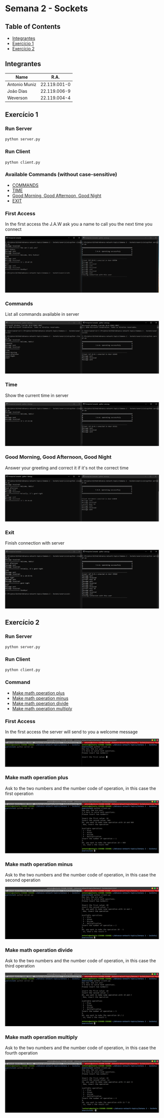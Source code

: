 # Semana 2 - Sockets

## Table of Contents
* [Integrantes](#integrantes)
* [Exercício 1](#exercício-1)
* [Exercício 2](#exercício-2)

## Integrantes
| Name           | R.A.           |
| -----------    | -----------    |
| Antonio Muniz  | 22.119.001-0   |
| João Dias      | 22.119.006-9   |
| Weverson       | 22.119.004-4   |


## Exercício 1

### Run Server
```terminal
python server.py
```
### Run Client
```terminal
python client.py
```

### Available Commands (without case-sensitive)

* [COMMANDS](#commands)
* [TIME](#time)
* [Good Morning, Good Afternoon, Good Night](#Good-Morning,-Good-Afternoon,-Good-Night)
* [EXIT](#exit)

### First Access

In the first access the J.A.W ask you a name to call you the next time you connect

![first-access](Images/ex1FirstAccess.PNG)

### Commands

List all commands available in server

![commands](Images/ex1Commands.PNG)

### Time

Show the current time in server

![time](Images/ex1Time.PNG)

### Good Morning, Good Afternoon, Good Night

Answer your greeting and correct it if it's not the correct time

![greeting](Images/ex1Greeting.PNG)

### Exit

Finish connection with server

![exit](Images/ex1Exit.PNG)


## Exercício 2

### Run Server
```terminal
python server.py
```
### Run Client
```terminal
python client.py
```

### Command

* [Make math operation plus](#commandOperationPlus)
* [Make math operation minus](#commandOperationMinus)
* [Make math operation divide](#commandOperationDivide)
* [Make math operation multiply](#commandOperationMultiply)

### First Access

In the first access the server will send to you a welcome message

![first-access](Images/ex2FirstAccess.PNG)

### Make math operation plus

Ask to the two numbers and the number code of operation, in this case the first operation

![commandOperationPlus](Images/ex2CommandsPlus.png)

### Make math operation minus

Ask to the two numbers and the number code of operation, in this case the second operation

![commandOperationMinus](Images/ex2CommandsMinus.png)

### Make math operation divide

Ask to the two numbers and the number code of operation, in this case the third operation

![commandOperationDivide](Images/ex2CommandsDivide.png)

### Make math operation multiply

Ask to the two numbers and the number code of operation, in this case the fourth operation

![commandOperationMultiply](Images/ex2CommandsMultiply.png)
